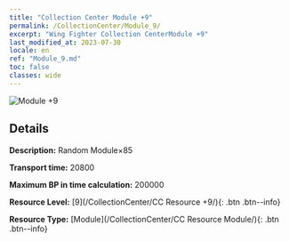 ```yaml
---
title: "Collection Center Module +9"
permalink: /CollectionCenter/Module_9/
excerpt: "Wing Fighter Collection CenterModule +9"
last_modified_at: 2023-07-30
locale: en
ref: "Module_9.md"
toc: false
classes: wide
---
```



![Module +9](/images/cc/CC_Module_6.png)

## Details

  **Description:** Random Module×85

  **Transport time:** 20800

  **Maximum BP in time calculation:** 200000

  **Resource Level:** [9](/CollectionCenter/CC Resource +9/){: .btn .btn--info}

  **Resource Type:** [Module](/CollectionCenter/CC Resource Module/){: .btn .btn--info}


